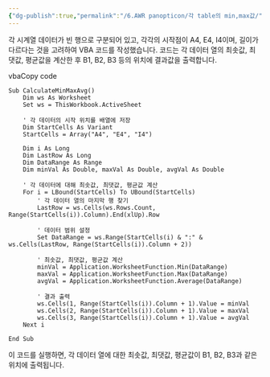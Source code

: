 ```yaml
---
{"dg-publish":true,"permalink":"/6.AWR panopticon/각 table의 min,max값/","dgPassFrontmatter":true,"noteIcon":""}
---
```



각 시계열 데이터가 빈 행으로 구분되어 있고, 각각의 시작점이 A4, E4, I4이며, 길이가 다르다는 것을 고려하여 VBA 코드를 작성했습니다. 코드는 각 데이터 열의 최솟값, 최댓값, 평균값을 계산한 후 B1, B2, B3 등의 위치에 결과값을 출력합니다.

vbaCopy code

```
Sub CalculateMinMaxAvg()
    Dim ws As Worksheet
    Set ws = ThisWorkbook.ActiveSheet
    
    ' 각 데이터의 시작 위치를 배열에 저장
    Dim StartCells As Variant
    StartCells = Array("A4", "E4", "I4")
    
    Dim i As Long
    Dim LastRow As Long
    Dim DataRange As Range
    Dim minVal As Double, maxVal As Double, avgVal As Double
    
    ' 각 데이터에 대해 최솟값, 최댓값, 평균값 계산
    For i = LBound(StartCells) To UBound(StartCells)
        ' 각 데이터 열의 마지막 행 찾기
        LastRow = ws.Cells(ws.Rows.Count, Range(StartCells(i)).Column).End(xlUp).Row
        
        ' 데이터 범위 설정
        Set DataRange = ws.Range(StartCells(i) & ":" & ws.Cells(LastRow, Range(StartCells(i)).Column + 2))
        
        ' 최솟값, 최댓값, 평균값 계산
        minVal = Application.WorksheetFunction.Min(DataRange)
        maxVal = Application.WorksheetFunction.Max(DataRange)
        avgVal = Application.WorksheetFunction.Average(DataRange)
        
        ' 결과 출력
        ws.Cells(1, Range(StartCells(i)).Column + 1).Value = minVal
        ws.Cells(2, Range(StartCells(i)).Column + 1).Value = maxVal
        ws.Cells(3, Range(StartCells(i)).Column + 1).Value = avgVal
    Next i

End Sub

```

이 코드를 실행하면, 각 데이터 열에 대한 최솟값, 최댓값, 평균값이 B1, B2, B3과 같은 위치에 출력됩니다.